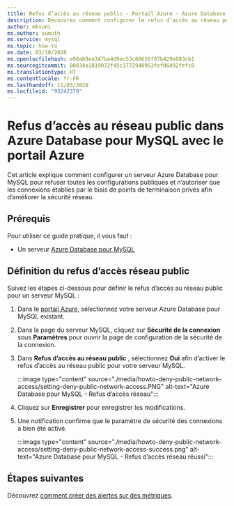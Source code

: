 ```yaml
---
title: Refus d’accès au réseau public - Portail Azure - Azure Database pour MySQL
description: Découvrez comment configurer le refus d’accès au réseau public avec le portail Azure pour votre serveur Azure Database pour MySQL.
author: mksuni
ms.author: sumuth
ms.service: mysql
ms.topic: how-to
ms.date: 03/10/2020
ms.openlocfilehash: a98ab9ea347ba4d9ec53c80626f97b429e083cb1
ms.sourcegitcommit: 80034a1819072f45c1772940953fef06d92fefc8
ms.translationtype: HT
ms.contentlocale: fr-FR
ms.lasthandoff: 11/03/2020
ms.locfileid: "93242379"
---
```

# <a name="deny-public-network-access-in-azure-database-for-mysql-using-azure-portal"></a>Refus d’accès au réseau public dans Azure Database pour MySQL avec le portail Azure

Cet article explique comment configurer un serveur Azure Database pour MySQL pour refuser toutes les configurations publiques et n’autoriser que les connexions établies par le biais de points de terminaison privés afin d’améliorer la sécurité réseau.

## <a name="prerequisites"></a>Prérequis

Pour utiliser ce guide pratique, il vous faut :

* Un serveur [Azure Database pour MySQL](quickstart-create-mysql-server-database-using-azure-portal.md)

## <a name="set-deny-public-network-access"></a>Définition du refus d’accès réseau public

Suivez les étapes ci-dessous pour définir le refus d’accès au réseau public pour un serveur MySQL :

1. Dans le [portail Azure](https://portal.azure.com/), sélectionnez votre serveur Azure Database pour MySQL existant.

1. Dans la page du serveur MySQL, cliquez sur **Sécurité de la connexion** sous **Paramètres** pour ouvrir la page de configuration de la sécurité de la connexion.

1. Dans **Refus d’accès au réseau public** , sélectionnez **Oui** afin d’activer le refus d’accès au réseau public pour votre serveur MySQL.

    :::image type="content" source="./media/howto-deny-public-network-access/setting-deny-public-network-access.PNG" alt-text="Azure Database pour MySQL - Refus d’accès réseau":::

1. Cliquez sur **Enregistrer** pour enregistrer les modifications.

1. Une notification confirme que le paramètre de sécurité des connexions a bien été activé.

    :::image type="content" source="./media/howto-deny-public-network-access/setting-deny-public-network-access-success.png" alt-text="Azure Database pour MySQL - Refus d’accès réseau réussi":::

## <a name="next-steps"></a>Étapes suivantes

Découvrez [comment créer des alertes sur des métriques](howto-alert-on-metric.md).
